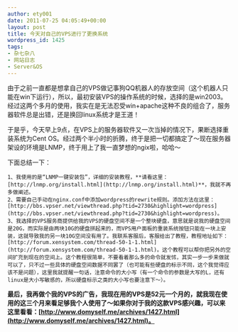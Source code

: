 ```yaml
---
author: ety001
date: 2011-07-25 04:05:49+00:00
layout: post
title: 今天对自己的VPS进行了更换系统
wordpress_id: 1425
tags:
- 杂七杂八
- 网站日志
- Server&OS
---
```


由于之前一直都是想拿自己的VPS做记事狗QQ机器人的存放空间（这个机器人只能在win下运行），所以，最初安装VPS的操作系统的时候，选择的是win2003。经过这两个多月的使用，我实在是无法忍受win+apache这种不良的组合了，服务器软件总是出错，还是换回linux系统才是王道！

于是乎，今天早上9点，在VPS上的服务器软件又一次当掉的情况下，果断选择重装系统为Cent OS。经过两个半小时的折腾，终于是把一切都搞定了～现在服务器架设的环境是LNMP，终于用上了我一直梦想的ngix啦，哈哈～

下面总结一下：

    1、我使用的是“LNMP一键安装包”，详细的安装教程，**请看这里：[http://lnmp.org/install.html](http://lnmp.org/install.html)**，我就不再多做阐述。
    2、需要自己手动在nginx.conf中添加wordpress的rewrite规则。添加方法在这里：[http://bbs.vpser.net/viewthread.php?tid=2730&highlight=wordpress](http://bbs.vpser.net/viewthread.php?tid=2730&highlight=wordpress)。
    3、我选择的VPS服务商提供给我的VPS的硬盘空间不是一个整块硬盘，意思就是说我的硬盘空间是20G，而实际是由两块10G的硬盘拼起来的，而VPS用户面板的重装系统按钮只能在一块上安装，这就导致我的另一块10G空间没有用了。我联系客服后，客服给出了教程，教程地址如下：[http://forum.xensystem.com/thread-50-1-1.html](http://forum.xensystem.com/thread-50-1-1.html)。这个教程可以帮你把另外的空间扩充到现在的空间上。这个教程很简单，不要看着那么多的命令就发怵，其实一步一步来做就可以了，只不过一些具体的硬盘空间数据不同罢了（也可能有些硬盘的标示不同，这个我觉得应该不是问题），这里我就提醒一句话，注意命令的大小写（有一个命令的参数是大写的L，还有linux是大小写敏感的，所以硬盘标示之类的大小写也要注意下～）。

**最后，我再做个我的VPS的广告，我现在用的VPS是52元一个月的，就我现在使用的这三个月来看足够我个人使用了～如果你对于我的这款VPS感兴趣，可以来这里看看：[http://www.domyself.me/archives/1427.html](http://www.domyself.me/archives/1427.html)。**

